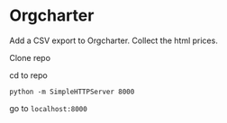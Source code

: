 # Orgcharter

Add a CSV export to Orgcharter. Collect the html prices.

Clone repo

cd to repo

`python -m SimpleHTTPServer 8000`

go to `localhost:8000`
